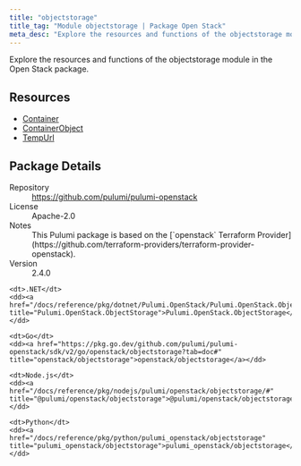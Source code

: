 ```yaml
---
title: "objectstorage"
title_tag: "Module objectstorage | Package Open Stack"
meta_desc: "Explore the resources and functions of the objectstorage module in the Open Stack package."
---
```


<!-- WARNING: this file was generated by Pulumi Docs Generator. -->
<!-- Do not edit by hand unless you're certain you know what you are doing! -->

Explore the resources and functions of the objectstorage module in the Open Stack package.

<h2 id="resources">Resources</h2>
<ul class="api">
    <li><a href="container" title="Container"><span class="symbol resource"></span>Container</a></li>
    <li><a href="containerobject" title="ContainerObject"><span class="symbol resource"></span>ContainerObject</a></li>
    <li><a href="tempurl" title="TempUrl"><span class="symbol resource"></span>TempUrl</a></li>
</ul>

<h2 id="package-details">Package Details</h2>
<dl class="package-details">
	<dt>Repository</dt>
	<dd><a href="https://github.com/pulumi/pulumi-openstack">https://github.com/pulumi/pulumi-openstack</a></dd>
	<dt>License</dt>
	<dd>Apache-2.0</dd>
	<dt>Notes</dt>
	<dd>This Pulumi package is based on the [`openstack` Terraform Provider](https://github.com/terraform-providers/terraform-provider-openstack).</dd>
	<dt>Version</dt>
	<dd>2.4.0</dd>
</dl>



<dl class="tabular">

    <dt>.NET</dt>
    <dd><a href="/docs/reference/pkg/dotnet/Pulumi.OpenStack/Pulumi.OpenStack.ObjectStorage.html" title="Pulumi.OpenStack.ObjectStorage">Pulumi.OpenStack.ObjectStorage</a></dd>

    <dt>Go</dt>
    <dd><a href="https://pkg.go.dev/github.com/pulumi/pulumi-openstack/sdk/v2/go/openstack/objectstorage?tab=doc#" title="openstack/objectstorage">openstack/objectstorage</a></dd>

    <dt>Node.js</dt>
    <dd><a href="/docs/reference/pkg/nodejs/pulumi/openstack/objectstorage/#" title="@pulumi/openstack/objectstorage">@pulumi/openstack/objectstorage</a></dd>

    <dt>Python</dt>
    <dd><a href="/docs/reference/pkg/python/pulumi_openstack/objectstorage" title="pulumi_openstack/objectstorage">pulumi_openstack/objectstorage</a></dd>

</dl>


